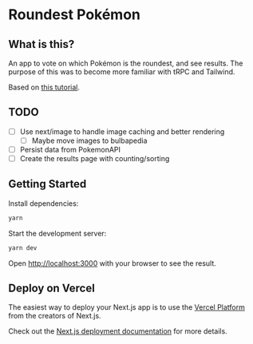 # Roundest Pokémon

## What is this?
An app to vote on which Pokémon is the roundest, and see results. The purpose of this was to become more familiar with tRPC and Tailwind.

Based on [this tutorial](https://www.youtube.com/watch?v=PKy2lYEnhgs).

## TODO
- [ ] Use next/image to handle image caching and better rendering
  - [ ] Maybe move images to bulbapedia
- [ ] Persist data from PokemonAPI
- [ ] Create the results page with counting/sorting

## Getting Started

Install dependencies:
```bash
yarn
```

Start the development server:
```bash
yarn dev
```

Open [http://localhost:3000](http://localhost:3000) with your browser to see the result.

## Deploy on Vercel

The easiest way to deploy your Next.js app is to use the [Vercel Platform](https://vercel.com/new?utm_medium=default-template&filter=next.js&utm_source=create-next-app&utm_campaign=create-next-app-readme) from the creators of Next.js.

Check out the [Next.js deployment documentation](https://nextjs.org/docs/deployment) for more details.
